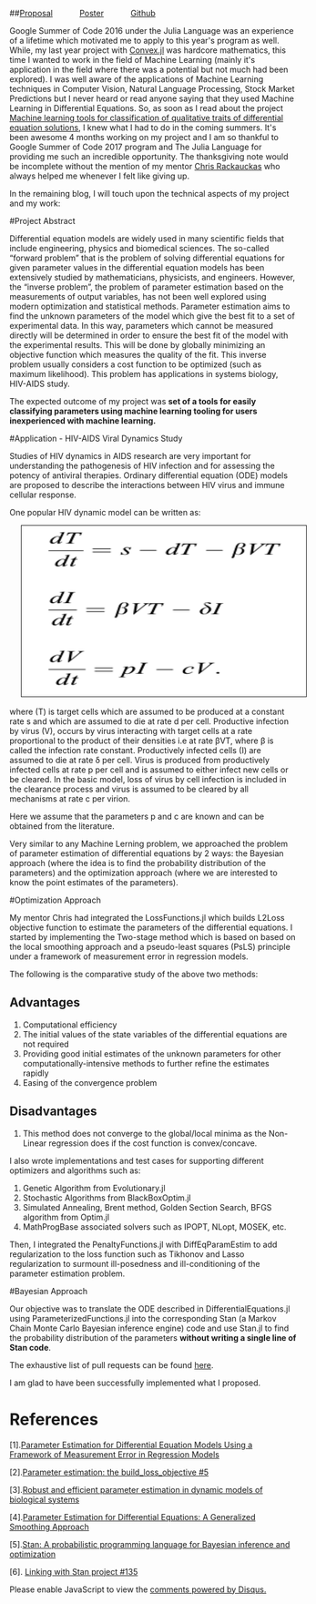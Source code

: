 <!-- 
.. title: Google Summer of Code 2017
.. slug: gsoc-2017
.. date: 2017-08-26 02:13:21 UTC+05:30
.. tags: GSoC'17
.. category: 
.. link: 
.. description: 
.. type: text
-->

##[Proposal](https://summerofcode.withgoogle.com/projects/#5914180975591424) &nbsp;&nbsp;&nbsp;&nbsp;&nbsp;&nbsp;&nbsp;&nbsp;&nbsp;&nbsp;&nbsp;[Poster](https://drive.google.com/open?id=0B2oOdWdSJWa1b3JvRDR1OHZEUTg) &nbsp;&nbsp;&nbsp;&nbsp;&nbsp;&nbsp;&nbsp;&nbsp;&nbsp;&nbsp;&nbsp;[Github](https://github.com/JuliaDiffEq/DiffEqParamEstim.jl/pulls?q=is%3Apr+is%3Aclosed+author%3AAyush-iitkgp)


Google Summer of Code 2016 under the Julia Language was an experience of a lifetime which motivated me to apply to this year's program as well. While, my last year project with [Convex.jl]() was hardcore mathematics, this time I wanted to work in the field of Machine Learning (mainly it's application in the field where there was a potential but not much had been explored). I was well aware of the applications of Machine Learning techniques in Computer Vision, Natural Language Processing, Stock Market Predictions but I never heard or read anyone saying that they used Machine Learning in Differential Equations. So, as soon as I read about the project [Machine learning tools for classification of qualitative traits of differential equation solutions](https://julialang.org/soc/projects/diffeq.html#machine-learning-tools-for-classification-of-qualitative-traits-of-differential-equation-solutions), I knew what I had to do in the coming summers. It's been awesome 4 months working on my project and I am so thankful to Google Summer of Code 2017 program and The Julia Language for providing me such an incredible opportunity. The thanksgiving note would be incomplete without the mention of my mentor [Chris Rackauckas](http://www.chrisrackauckas.com/) who always helped me whenever I felt like giving up.

In the remaining blog, I will touch upon the technical aspects of my project and my work:

#Project Abstract

Differential equation models are widely used in many scientific fields that include engineering, physics and biomedical sciences. The so-called “forward problem” that is the problem of solving differential equations for given parameter values in the differential equation models has been extensively studied by mathematicians, physicists, and engineers. However, the “inverse problem”, the problem of parameter estimation based on the measurements of output variables, has not been well explored using modern optimization and statistical methods. Parameter estimation aims to find the unknown parameters of the model which give the best fit to a set of experimental data. In this way, parameters which cannot be measured directly will be determined in order to ensure the best fit of the model with the experimental results. This will be done by globally minimizing an objective function which measures the quality of the fit. This inverse problem usually considers a cost function to be optimized (such as maximum likelihood). This problem has applications in systems biology, HIV-AIDS study.

The expected outcome of my project was **set of a tools for easily classifying parameters using machine learning tooling for users inexperienced with machine learning.**

#Application - HIV-AIDS Viral Dynamics Study

Studies of HIV dynamics in AIDS research are very important for understanding the pathogenesis of HIV infection and for assessing the potency of antiviral therapies. Ordinary differential equation (ODE) models are proposed to describe the interactions between HIV virus and immune cellular response.

One popular HIV dynamic model can be written as:

<center><img src="/images/HIV.png" alt="HIV-AIDS Dynamics Differential Equation" height="300px" width="500px" border="1px" style="margin: 0px 20px"></center>

where (T) is target cells which are assumed to be produced at a constant rate s and which are assumed to die at rate d per cell. Productive infection by virus (V), occurs by virus interacting with target cells at a rate proportional to the product of their densities i.e at rate βVT, where β is called the infection rate constant. Productively infected cells (I) are assumed to die at rate δ per cell. Virus is produced from productively infected cells at rate p per cell and is assumed to either infect new cells or be cleared. In the basic model, loss of virus by cell infection is included in the clearance process and virus is assumed to be cleared by all mechanisms at rate c per virion.

Here we assume that the parameters p and c are known and can be obtained from the literature.




Very similar to any Machine Lerning problem, we approached the problem of parameter estimation of differential equations by 2 ways: the Bayesian approach (where the idea is to find the probability distribution of the parameters) and the optimization approach (where we are interested to know the point estimates of the parameters).

#Optimization Approach

My mentor Chris had integrated the LossFunctions.jl which builds L2Loss objective function to estimate the parameters of the differential equations. I started by implementing the Two-stage method which is based on based on the local smoothing approach and a pseudo-least squares (PsLS) principle under a framework of measurement error in regression models.

The following is the comparative study of the above two methods:

## Advantages

1. Computational efficiency
2. The initial values of the state variables of the differential equations are not required
3. Providing good initial estimates of the unknown parameters for other computationally-intensive methods to further refine the estimates rapidly
4. Easing of the convergence problem

## Disadvantages

1. This method does not converge to the global/local minima as the Non-Linear regression does if the cost function is convex/concave.

I also wrote implementations and test cases for supporting different optimizers and algorithms such as:
1. Genetic Algorithm from Evolutionary.jl
2. Stochastic Algorithms from BlackBoxOptim.jl
3. Simulated Annealing, Brent method, Golden Section Search, BFGS algorithm from Optim.jl
4. MathProgBase associated solvers such as IPOPT, NLopt, MOSEK, etc.

Then, I integrated the PenaltyFunctions.jl with DiffEqParamEstim to add regularization to the loss function such as Tikhonov and Lasso regularization to surmount ill-posedness and ill-conditioning of the parameter estimation problem.

#Bayesian Approach

Our objective was to translate the ODE described in DifferentialEquations.jl using ParameterizedFunctions.jl into the corresponding Stan (a Markov Chain Monte Carlo Bayesian inference engine) code and use Stan.jl to find the probability distribution of the parameters **without writing a single line of Stan code**.

The exhaustive list of pull requests can be found [here](https://github.com/JuliaDiffEq/DiffEqParamEstim.jl/pulls?q=is%3Apr+is%3Aclosed+author%3AAyush-iitkgp).

I am glad to have been successfully implemented what I proposed.

# References

[1].[Parameter Estimation for Differential Equation Models Using a Framework of Measurement Error in Regression Models](https://www.ncbi.nlm.nih.gov/pmc/articles/PMC2631937/)

[2].[Parameter estimation: the build_loss_objective #5](https://github.com/JuliaDiffEq/DiffEqParamEstim.jl/issues/5)

[3].[Robust and efficient parameter estimation in dynamic models of biological systems](http://bmcsystbiol.biomedcentral.com/articles/10.1186/s12918-015-0219-2)

[4].[Parameter Estimation for Differential Equations: A Generalized Smoothing Approach](http://faculty.bscb.cornell.edu/~hooker/ODE_Estimation.pdf)

[5].[Stan: A probabilistic programming language for Bayesian inference and optimization](http://www.stat.columbia.edu/~gelman/research/published/stan_jebs_2.pdf)

[6]. [Linking with Stan project #135](https://github.com/JuliaDiffEq/DifferentialEquations.jl/issues/135)

<div id="disqus_thread"></div>
<script>
/**
* RECOMMENDED CONFIGURATION VARIABLES: EDIT AND UNCOMMENT THE SECTION BELOW TO INSERT DYNAMIC VALUES FROM YOUR PLATFORM OR CMS.
* LEARN WHY DEFINING THESE VARIABLES IS IMPORTANT: https://disqus.com/admin/universalcode/#configuration-variables
*/
/*
var disqus_config = function () {
this.page.url = PAGE_URL; // Replace PAGE_URL with your page's canonical URL variable
this.page.identifier = PAGE_IDENTIFIER; // Replace PAGE_IDENTIFIER with your page's unique identifier variable
};
*/
(function() { // DON'T EDIT BELOW THIS LINE
var d = document, s = d.createElement('script');

s.src = '//avoyage.disqus.com/embed.js';

s.setAttribute('data-timestamp', +new Date());
(d.head || d.body).appendChild(s);
})();
</script>
<noscript>Please enable JavaScript to view the <a href="https://disqus.com/?ref_noscript" rel="nofollow">comments powered by Disqus.</a></noscript>

